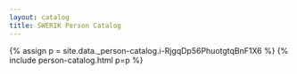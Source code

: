 ```yaml
---
layout: catalog
title: SWERIK Person Catalog
---
```

{% assign p = site.data._person-catalog.i-RjgqDp56PhuotgtqBnF1X6 %}
{% include person-catalog.html p=p %}

